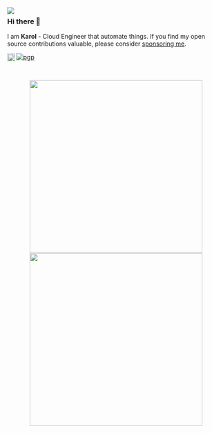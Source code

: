 <img align="left" src="https://e-dot.uk/static/files/social.jpg">


### Hi there 👋

I am **Karol** - Cloud Engineer that automate things. If you find my open source contributions valuable, please consider [sponsoring me](https://github.com/sponsors/evilr00t).

[![pgp](https://img.shields.io/keybase/pgp/evilroot
)](https://github.com/evilr00t.gpg)
<a href='https://twitter.com/evilr00t/'><img align='left' alt="twitter" src="https://raw.githubusercontent.com/rahul-jha98/rahul-jha98/561d474902b59c7429ec22bb73e225696c27b202/assets/twitter.svg" height='18px'/></a>

<br>

<p align = "center">
  <img src = "https://github-readme-stats.vercel.app/api?username=evilr00t&show_icons=true&" width = 400>
  <img src = "https://github-readme-streak-stats.herokuapp.com?user=evilr00t&hide_border=true" width = 400>
</p>
